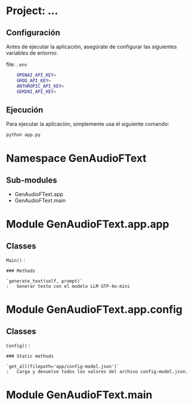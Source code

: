 
Project: ...
=================

## Configuración

Antes de ejecutar la aplicación, asegúrate de configurar las siguientes variables de entorno:

file: `.env`

```bash
    OPENAI_API_KEY=
    GROQ_API_KEY=
    ANTHROPIC_API_KEY=
    GEMINI_API_KEY=
```

## Ejecución

Para ejecutar la aplicación, simplemente usa el siguiente comando:

```bash
python app.py
```

Namespace GenAudioFText
=======================

Sub-modules
-----------
* GenAudioFText.app
* GenAudioFText.main


Module GenAudioFText.app.app
============================

Classes
-------

`Main()`
:

    ### Methods

    `generate_text(self, prompt)`
    :   Generar texto con el modelo LLM GTP-4o-mini


Module GenAudioFText.app.config
===============================

Classes
-------

`Config()`
:

    ### Static methods

    `get_all(filepath='app/config-model.json')`
    :   Carga y devuelve todos los valores del archivo config-model.json.


Module GenAudioFText.main
=========================
